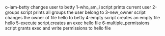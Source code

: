 o-iam-betty changes user to betty
1-who_am_i script prints current user
2-groups script prints all groups the user belong to
3-new_owner script changes the owner of file hello to betty
4-empty script creates an empty file hello
5-execute script,creates an exec hello file
6-multiple_permissions script grants exec and write permissions to hello file
